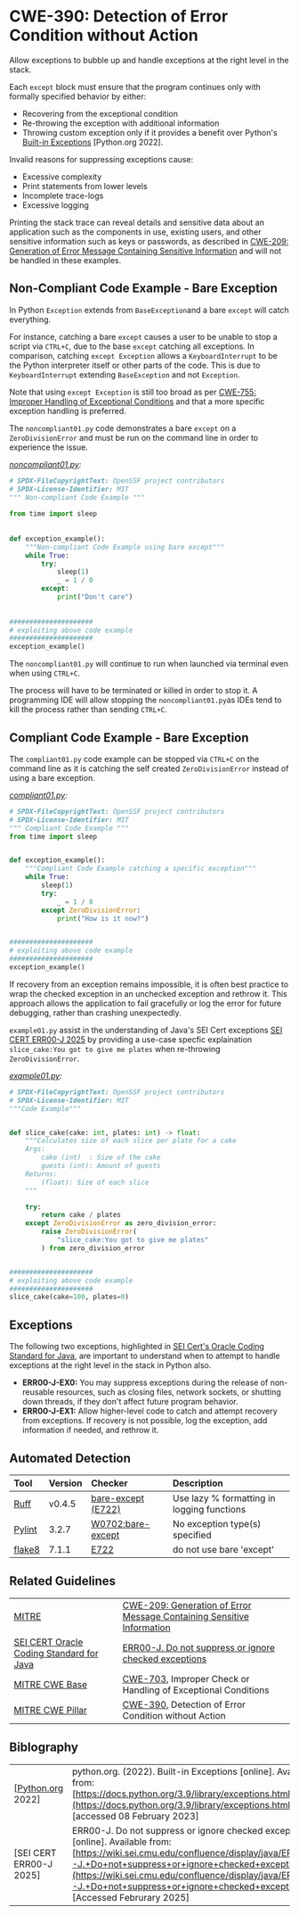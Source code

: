 # CWE-390: Detection of Error Condition without Action

Allow exceptions to bubble up and handle exceptions at the right level in the stack.

Each `except` block must ensure that the program continues only with formally specified behavior by either:

* Recovering from the exceptional condition
* Re-throwing the exception with additional information
* Throwing custom exception only if it provides a benefit over Python's [Built-in Exceptions](https://docs.python.org/3.9/library/exceptions.html) [Python.org 2022].

Invalid reasons for suppressing exceptions cause:

* Excessive complexity
* Print statements from lower levels
* Incomplete trace-logs
* Excessive logging

Printing the stack trace can reveal details and sensitive data about an application such as the components in use, existing users, and other sensitive information such as keys or passwords, as described in [CWE-209: Generation of Error Message Containing Sensitive Information](https://cwe.mitre.org/data/definitions/209.html) and will not be handled in these examples.

## Non-Compliant Code Example - Bare Exception

In Python `Exception` extends from `BaseException`and a bare `except` will catch everything.

For instance, catching a bare `except` causes a user to be unable to stop a script via `CTRL+C`, due to the base `except` catching all exceptions. In comparison, catching `except Exception` allows a `KeyboardInterrupt` to be the Python interpreter itself or other parts of the code. This is due to `KeyboardInterrupt` extending `BaseException` and not `Exception`.

Note that using `except Exception` is still too broad as per [CWE-755: Improper Handling of Exceptional Conditions](https://github.com/ossf/wg-best-practices-os-developers/blob/main/docs/Secure-Coding-Guide-for-Python/CWE-703/CWE-755/README.md) and that a more specific exception handling is preferred.

The `noncompliant01.py` code demonstrates a bare `except` on a `ZeroDivisionError` and must be run on the command line in order to experience the issue.

*[noncompliant01.py](noncompliant01.py):*

```py
# SPDX-FileCopyrightText: OpenSSF project contributors
# SPDX-License-Identifier: MIT
""" Non-compliant Code Example """
 
from time import sleep
 
 
def exception_example():
    """Non-compliant Code Example using bare except"""
    while True:
        try:
            sleep(1)
            _ = 1 / 0
        except:
            print("Don't care")
 
 
#####################
# exploiting above code example
#####################
exception_example()
```

The `noncompliant01.py` will continue to run when launched via terminal even when using `CTRL+C`.

The process will have to be terminated or killed in order to stop it. A programming IDE will allow stopping the `noncompliant01.py`as IDEs tend to kill the process rather than sending `CTRL+C`.

## Compliant Code Example - Bare Exception

The `compliant01.py` code example can be stopped via `CTRL+C` on the command line as it is catching the self created `ZeroDivisionError` instead of using a bare exception.

*[compliant01.py](compliant01.py):*

```py
# SPDX-FileCopyrightText: OpenSSF project contributors
# SPDX-License-Identifier: MIT
""" Compliant Code Example """
from time import sleep


def exception_example():
    """Compliant Code Example catching a specific exception"""
    while True:
        sleep(1)
        try:
            _ = 1 / 0
        except ZeroDivisionError:
            print("How is it now?")


#####################
# exploiting above code example
#####################
exception_example()
```

If recovery from an exception remains impossible, it is often best practice to wrap the checked exception in an unchecked exception and rethrow it. This approach allows the application to fail gracefully or log the error for future debugging, rather than crashing unexpectedly.

`example01.py` assist in the understanding of Java's SEI Cert exceptions [SEI CERT ERR00-J 2025](https://wiki.sei.cmu.edu/confluence/display/java/ERR00-J.+Do+not+suppress+or+ignore+checked+exceptions) by providing a use-case specfic explaination `slice_cake:You got to give me plates` when re-throwing `ZeroDivisionError`.

*[example01.py](example01.py):*

```py
# SPDX-FileCopyrightText: OpenSSF project contributors
# SPDX-License-Identifier: MIT
"""Code Example"""


def slice_cake(cake: int, plates: int) -> float:
    """Calculates size of each slice per plate for a cake
    Args:
        cake (int)  : Size of the cake
        guests (int): Amount of guests
    Returns:
        (float): Size of each slice
    """

    try:
        return cake / plates
    except ZeroDivisionError as zero_division_error:
        raise ZeroDivisionError(
            "slice_cake:You got to give me plates"
        ) from zero_division_error


#####################
# exploiting above code example
#####################
slice_cake(cake=100, plates=0)
```

## Exceptions

The following two exceptions, highlighted in [SEI Cert's Oracle Coding Standard for Java](https://wiki.sei.cmu.edu/confluence/display/java/SEI+CERT+Oracle+Coding+Standard+for+Java), are important to understand when to attempt to handle exceptions at the right level in the stack in Python also.

* __ERR00-J-EX0:__ You may suppress exceptions during the release of non-reusable resources, such as closing files, network sockets, or shutting down threads, if they don't affect future program behavior.
* __ERR00-J-EX1:__ Allow higher-level code to catch and attempt recovery from exceptions. If recovery is not possible, log the exception, add information if needed, and rethrow it.

## Automated Detection

|Tool|Version|Checker|Description|
|:----|:----|:----|:----|
|[Ruff](https://docs.astral.sh/ruff/)|v0.4.5|[bare-except (E722)](https://docs.astral.sh/ruff/rules/bare-except/)|Use lazy % formatting in logging functions|
|[Pylint](https://pylint.pycqa.org/)|3.2.7|[W0702:bare-except](https://pylint.pycqa.org/en/latest/user_guide/messages/warning/bare-except.html)|No exception type(s) specified|
|[flake8](https://www.flake8rules.com/)|7.1.1|[E722](https://www.flake8rules.com/rules/E722.html)|do not use bare 'except'|

## Related Guidelines

|||
|:---|:---|
|[MITRE](https://github.com/ossf/wg-best-practices-os-developers/tree/main/docs/Secure-Coding-Guide-for-Python)|[CWE-209: Generation of Error Message Containing Sensitive Information](https://cwe.mitre.org/data/definitions/209.html)|
|[SEI CERT Oracle Coding Standard for Java](https://wiki.sei.cmu.edu/confluence/display/java/SEI+CERT+Oracle+Coding+Standard+for+Java)|[ERR00-J. Do not suppress or ignore checked exceptions](https://wiki.sei.cmu.edu/confluence/display/java/ERR00-J.+Do+not+suppress+or+ignore+checked+exceptions)|
|[MITRE CWE Base](http://cwe.mitre.org/)|[CWE-703](https://cwe.mitre.org/data/definitions/703.html), Improper Check or Handling of Exceptional Conditions|
|[MITRE CWE Pillar](http://cwe.mitre.org/)|[CWE-390](http://cwe.mitre.org/data/definitions/390.html), Detection of Error Condition without Action|

## Biblography

|||
|:---|:---|
|[[Python.org](https://docs.python.org/3.9/) 2022]| python.org. (2022). Built-in Exceptions [online]. Available from: [https://docs.python.org/3.9/library/exceptions.html](https://docs.python.org/3.9/library/exceptions.html) [accessed 08 February 2023]|
|[SEI CERT ERR00-J 2025]|ERR00-J. Do not suppress or ignore checked exceptions [online]. Available from: [https://wiki.sei.cmu.edu/confluence/display/java/ERR00-J.+Do+not+suppress+or+ignore+checked+exceptions](https://wiki.sei.cmu.edu/confluence/display/java/ERR00-J.+Do+not+suppress+or+ignore+checked+exceptions) [Accessed Februrary 2025]|
